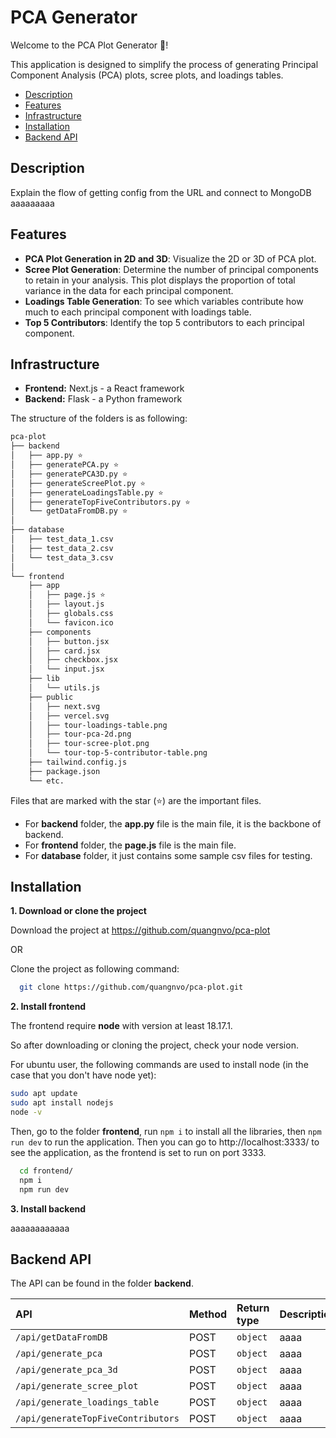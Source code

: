 
# PCA Generator

Welcome to the PCA Plot Generator 👋!

This application is designed to simplify the process of generating Principal Component Analysis (PCA) plots, scree plots, and loadings tables.





- [Description](#description)
- [Features](#features)
- [Infrastructure](#infrastructure)
- [Installation](#installation)
- [Backend API](#backend-api)




## Description

Explain the flow of getting config from the URL and connect to MongoDB aaaaaaaaa


## Features

- **PCA Plot Generation in 2D and 3D**: Visualize the 2D or 3D of PCA plot.
- **Scree Plot Generation**: Determine the number of principal components to retain in your analysis. This plot displays the proportion of total variance in the data for each principal component.
- **Loadings Table Generation**: To see which variables contribute how much to each principal component with loadings table.
- **Top 5 Contributors**: Identify the top 5 contributors to each principal component. 


## Infrastructure

- **Frontend:** Next.js - a React framework
- **Backend:** Flask - a Python framework

The structure of the folders is as following:
```bash
pca-plot
├── backend 
│   ├── app.py ⭐ 
│   ├── generatePCA.py ⭐
│   ├── generatePCA3D.py ⭐
│   ├── generateScreePlot.py ⭐
│   ├── generateLoadingsTable.py ⭐
│   ├── generateTopFiveContributors.py ⭐
│   └── getDataFromDB.py ⭐
│     
├── database
│   ├── test_data_1.csv
│   ├── test_data_2.csv
│   └── test_data_3.csv
│   
└── frontend
    ├── app
    │   ├── page.js ⭐
    │   ├── layout.js
    │   ├── globals.css
    │   └── favicon.ico
    ├── components
    │   ├── button.jsx
    │   ├── card.jsx
    │   ├── checkbox.jsx
    │   └── input.jsx
    ├── lib
    │   └── utils.js
    ├── public
    │   ├── next.svg
    │   ├── vercel.svg
    │   ├── tour-loadings-table.png 
    │   ├── tour-pca-2d.png 
    │   ├── tour-scree-plot.png 
    │   └── tour-top-5-contributor-table.png 
    ├── tailwind.config.js
    ├── package.json
    └── etc.
```

Files that are marked with the star (⭐) are the important files.

- For **backend** folder, the **app.py** file is the main file, it is the backbone of backend. 
- For **frontend** folder, the **page.js** file is the main file.
- For **database** folder, it just contains some sample csv files for testing. 
## Installation

**1. Download or clone the project**

Download the project at https://github.com/quangnvo/pca-plot

OR

Clone the project as following command:  

``` bash
  git clone https://github.com/quangnvo/pca-plot.git
```

**2. Install frontend**

The frontend require **node** with version at least 18.17.1.

So after downloading or cloning the project, check your node version.

For ubuntu user, the following commands are used to install node (in the case that you don't have node yet):

```bash
sudo apt update
sudo apt install nodejs
node -v
```
Then, go to the folder **frontend**, run `npm i` to install all the libraries, then `npm run dev` to run the application. Then you can go to http://localhost:3333/ to see the application, as the frontend is set to run on port 3333.  

``` bash
  cd frontend/
  npm i
  npm run dev
```




**3. Install backend**

aaaaaaaaaaaa
## Backend API 

The API can be found in the folder **backend**. 





API | Method|        Return type     | Description   |
:-----|  :-----|  :------- | :------------------------- |
`/api/getDataFromDB` | POST  |  `object` | aaaa|
`/api/generate_pca` | POST  |  `object` | aaaa|
`/api/generate_pca_3d` | POST  |  `object` | aaaa|
`/api/generate_scree_plot` | POST  |  `object` | aaaa|
`/api/generate_loadings_table` | POST  |  `object` | aaaa|
`/api/generateTopFiveContributors` | POST  |  `object` | aaaa|



